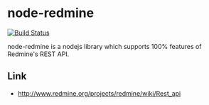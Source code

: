 node-redmine
===============

[![Build Status](https://secure.travis-ci.org/sotarok/node-redmine.png)](http://travis-ci.org/sotarok/node-redmine)

node-redmine is a nodejs library which supports 100% features of Redmine's REST API.



Link
------

* http://www.redmine.org/projects/redmine/wiki/Rest_api

